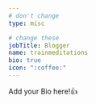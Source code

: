 ```yaml
---
# don't change
type: misc

# change these
jobTitle: Blogger
name: trainmeditations
bio: true
icon: ":coffee:"
---
```


Add your Bio here!:+1: